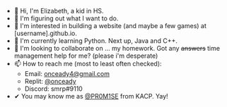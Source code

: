 - 👋 Hi, I'm Elizabeth, a kid in HS.
- 🤔 I'm figuring out what I want to do.
- 👀 I'm interested in building a website (and maybe a few games) at [username].github.io.
- 🌱 I'm currently learning Python. Next up, Java and C++.
- 💞️ I'm looking to collaborate on ... my homework. Got any ~~answers~~ time management help for me? (please i'm desperate)
- 📫 How to reach me (most to least often checked):
  - Email: onceady4@gmail.com
  - Replit: [@onceady](https://replit.com/@onceady)
  - Discord: smrp#9110
- ✔ You may know me as [@PR0M1SE](https://khanacademy.org/profile/PR0M1SE/projects) from KACP. Yay!

<!---
onceady/onceady is a ✨ special ✨ repository because its `README.md` (this file) appears on your GitHub profile.
You can click the Preview link to take a look at your changes.
--->
